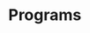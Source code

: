 # Programs
















































































































































































































































































